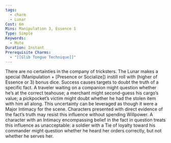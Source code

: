 ```yaml
---
tags:
  - charm
  - Lunar
Cost: 6m
Mins: Manipulation 3, Essence 1
Type: Simple
Keywords:
  - Mute
Duration: Instant
Prerequisite Charms:
  - "[[Glib Tongue Technique]]"
---
```

There are no certainties in the company of tricksters. The Lunar makes a special (Manipulation + [Presence or Socialize]) instill roll with (higher of Essence or 3) bonus dice. Success causes targets to doubt the truth of a specific fact. A traveler waiting on a companion might question whether he’s at the correct teahouse; a merchant might second-guess his cargo’s value; a pickpocket’s victim might doubt whether he had the stolen item with him all along. This uncertainty can be leveraged as though it were a Major Intimacy for the scene. Characters presented with direct evidence of the fact’s truth may resist this influence without spending Willpower. A character with an Intimacy encompassing belief in the fact in question treats this influence as unacceptable: a soldier with a Tie of loyalty toward his commander might question whether he heard her orders correctly, but not whether he serves her.
